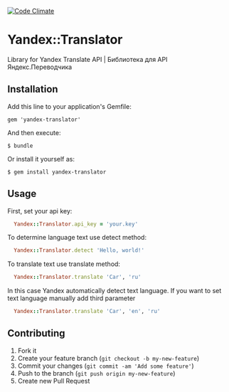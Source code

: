 [![Code Climate](https://codeclimate.com/repos/5255368456b102667402265a/badges/cc0cf62aa85959503fc1/gpa.png)](https://codeclimate.com/repos/5255368456b102667402265a/feed)

# Yandex::Translator

Library for Yandex Translate API | Библиотека для API Яндекс.Переводчика


## Installation

Add this line to your application's Gemfile:

    gem 'yandex-translator'

And then execute:

    $ bundle

Or install it yourself as:

    $ gem install yandex-translator

## Usage

First, set your api key:

```ruby
  Yandex::Translator.api_key = 'your.key'
```

To determine language text use detect method:

```ruby
  Yandex::Translator.detect 'Hello, world!' 
```
To translate text use translate method:

```ruby
  Yandex::Translator.translate 'Car', 'ru' 
```

In this case Yandex automatically detect text language.
If you want to set text language manually add third parameter

```ruby
  Yandex::Translator.translate 'Car', 'en', 'ru'
```

## Contributing

1. Fork it
2. Create your feature branch (`git checkout -b my-new-feature`)
3. Commit your changes (`git commit -am 'Add some feature'`)
4. Push to the branch (`git push origin my-new-feature`)
5. Create new Pull Request
